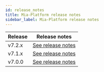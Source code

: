 ```yaml
---
id: release_notes
title: Mia-Platform release notes
sidebar_label: Mia-Platform release notes
---
```

| Release | Release notes                                       |
| ------- | --------------------------------------------------- |
| v7.2.x    | [See release notes](v7.2.x) |
| v7.1.x    | [See release notes](v7.1.x) |
| v7.0.0    | [See release notes](v7.0.x) |
